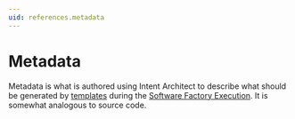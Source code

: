```yaml
---
uid: references.metadata
---
```

# Metadata

Metadata is what is authored using Intent Architect to describe what should be generated by [templates](xref:references.templates-csharp) during the [Software Factory Execution](xref:references.software-factory-execution). It is somewhat analogous to source code.
